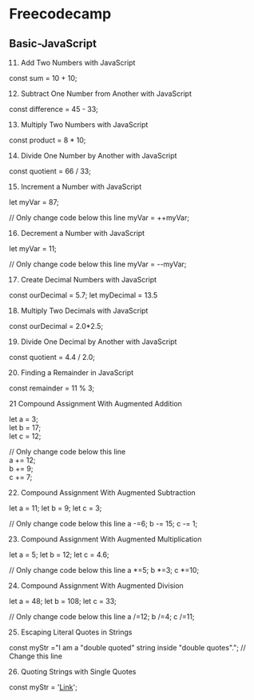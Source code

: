 # Freecodecamp

## Basic-JavaScript

11. Add Two Numbers with JavaScript

const sum = 10 + 10;

12. Subtract One Number from Another with JavaScript

const difference = 45 - 33;

13. Multiply Two Numbers with JavaScript

const product = 8 * 10;

14. Divide One Number by Another with JavaScript

const quotient = 66 / 33;

15. Increment a Number with JavaScript

let myVar = 87;

// Only change code below this line
myVar = ++myVar;

16. Decrement a Number with JavaScript

let myVar = 11;

// Only change code below this line
myVar = --myVar;

17. Create Decimal Numbers with JavaScript

const ourDecimal = 5.7;
let myDecimal = 13.5

18. Multiply Two Decimals with JavaScript

const ourDecimal = 2.0*2.5;

19. Divide One Decimal by Another with JavaScript

const quotient = 4.4 / 2.0; 

20. Finding a Remainder in JavaScript

const remainder = 11 % 3;

21 Compound Assignment With Augmented Addition

let a = 3;  
let b = 17;  
let c = 12;  

// Only change code below this line  
a += 12;  
b += 9;  
c += 7;  

22. Compound Assignment With Augmented Subtraction

let a = 11;
let b = 9;
let c = 3;

// Only change code below this line
a -=6;
b -= 15;
c -= 1;

23. Compound Assignment With Augmented Multiplication

let a = 5;
let b = 12;
let c = 4.6;

// Only change code below this line
a *=5;
b *=3;
c *=10;

24. Compound Assignment With Augmented Division

let a = 48;
let b = 108;
let c = 33;

// Only change code below this line
a /=12;
b /=4;
c /=11;

25. Escaping Literal Quotes in Strings

const myStr ="I am a \"double quoted\" string inside \"double quotes\"."; // Change this line

26. Quoting Strings with Single Quotes

const myStr = '<a href="http://www.example.com" target="_blank">Link</a>';

